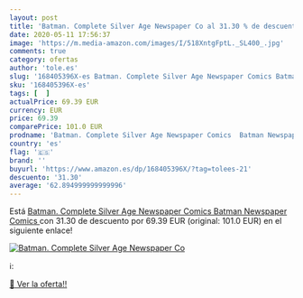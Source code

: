 ```yaml
---
layout: post
title: 'Batman. Complete Silver Age Newspaper Co al 31.30 % de descuento'
date: 2020-05-11 17:56:37
image: 'https://m.media-amazon.com/images/I/518XntgFptL._SL400_.jpg'
comments: true
category: ofertas
author: 'tole.es'
slug: '168405396X-es Batman. Complete Silver Age Newspaper Comics Batman...'
sku: '168405396X-es'
tags: [  ]
actualPrice: 69.39 EUR
currency: EUR
price: 69.39
comparePrice: 101.0 EUR
prodname: 'Batman. Complete Silver Age Newspaper Comics  Batman Newspaper Comics '
country: 'es'
flag: '🇪🇸'
brand: ''
buyurl: 'https://www.amazon.es/dp/168405396X/?tag=tolees-21'
descuento: '31.30'
average: '62.894999999999996'
---
```


Está [Batman. Complete Silver Age Newspaper Comics  Batman Newspaper Comics ](https://www.amazon.es/dp/168405396X/?tag=tolees-21) con 31.30 de descuento por 69.39 EUR (original: 101.0 EUR) en el siguiente enlace!

[![Batman. Complete Silver Age Newspaper Co](https://m.media-amazon.com/images/I/518XntgFptL._SL400_.jpg)](https://www.amazon.es/dp/168405396X/?tag=tolees-21)

ℹ️:


[🛒 Ver la oferta!!](https://www.amazon.es/dp/168405396X/?tag=tolees-21)
